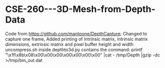 # CSE-260---3D-Mesh-from-Depth-Data
Code from https://github.com/mantoone/DepthCapture; Changed to capture one frame, Added printing of intrinsic matrix, intrinsic matrix dimensions, extrinsic matrix and pixel buffer height and width
uncompress.sh inside depthto3d.py contains the command: printf "\x1f\x8b\x08\x00\x00\x00\x00\x00\x00\x00" |cat - /tmp/Depth |gzip -dc >/tmp/bin_out.dat

